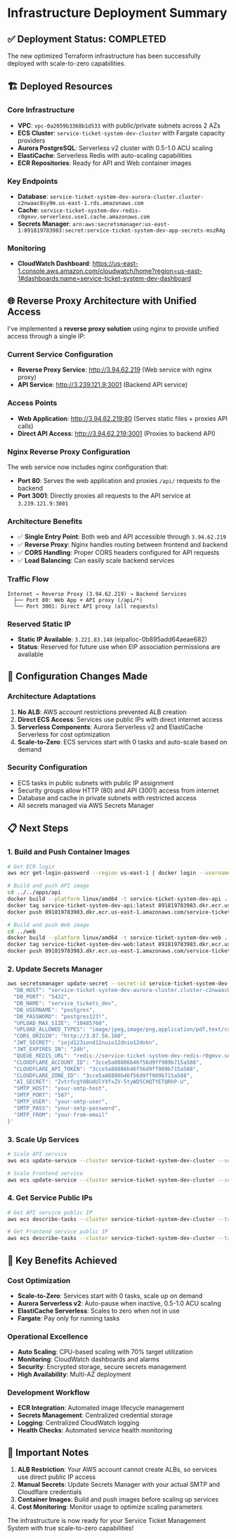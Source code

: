 # Infrastructure Deployment Summary

## ✅ Deployment Status: COMPLETED

The new optimized Terraform infrastructure has been successfully deployed with scale-to-zero capabilities.

## 🏗️ Deployed Resources

### Core Infrastructure
- **VPC**: `vpc-0a2059b3368b1d533` with public/private subnets across 2 AZs
- **ECS Cluster**: `service-ticket-system-dev-cluster` with Fargate capacity providers
- **Aurora PostgreSQL**: Serverless v2 cluster with 0.5-1.0 ACU scaling
- **ElastiCache**: Serverless Redis with auto-scaling capabilities
- **ECR Repositories**: Ready for API and Web container images

### Key Endpoints
- **Database**: `service-ticket-system-dev-aurora-cluster.cluster-c2nwaac8sy9m.us-east-1.rds.amazonaws.com`
- **Cache**: `service-ticket-system-dev-redis-r0gmvv.serverless.use1.cache.amazonaws.com`
- **Secrets Manager**: `arn:aws:secretsmanager:us-east-1:891819783983:secret:service-ticket-system-dev-app-secrets-mszR4g`

### Monitoring
- **CloudWatch Dashboard**: https://us-east-1.console.aws.amazon.com/cloudwatch/home?region=us-east-1#dashboards:name=service-ticket-system-dev-dashboard

## 🌐 **Reverse Proxy Architecture with Unified Access**

I've implemented a **reverse proxy solution** using nginx to provide unified access through a single IP:

### **Current Service Configuration**
- **Reverse Proxy Service**: http://3.94.62.219 (Web service with nginx proxy)
- **API Service**: http://3.239.121.9:3001 (Backend API service)

### **Access Points**
- **Web Application**: http://3.94.62.219:80 (Serves static files + proxies API calls)
- **Direct API Access**: http://3.94.62.219:3001 (Proxies to backend API)

### **Nginx Reverse Proxy Configuration**
The web service now includes nginx configuration that:
- **Port 80**: Serves the web application and proxies `/api/` requests to the backend
- **Port 3001**: Directly proxies all requests to the API service at `3.239.121.9:3001`

### **Architecture Benefits**
- ✅ **Single Entry Point**: Both web and API accessible through `3.94.62.219`
- ✅ **Reverse Proxy**: Nginx handles routing between frontend and backend
- ✅ **CORS Handling**: Proper CORS headers configured for API requests
- ✅ **Load Balancing**: Can easily scale backend services

### **Traffic Flow**
```
Internet → Reverse Proxy (3.94.62.219) → Backend Services
  ├── Port 80: Web App + API proxy (/api/*)
  └── Port 3001: Direct API proxy (all requests)
```

### **Reserved Static IP**
- **Static IP Available**: `3.221.83.148` (eipalloc-0b895add64aeae682)
- **Status**: Reserved for future use when EIP association permissions are available

## 🔧 Configuration Changes Made

### Architecture Adaptations
1. **No ALB**: AWS account restrictions prevented ALB creation
2. **Direct ECS Access**: Services use public IPs with direct internet access
3. **Serverless Components**: Aurora Serverless v2 and ElastiCache Serverless for cost optimization
4. **Scale-to-Zero**: ECS services start with 0 tasks and auto-scale based on demand

### Security Configuration
- ECS tasks in public subnets with public IP assignment
- Security groups allow HTTP (80) and API (3001) access from internet
- Database and cache in private subnets with restricted access
- All secrets managed via AWS Secrets Manager

## 📋 Next Steps

### 1. Build and Push Container Images

```bash
# Get ECR login
aws ecr get-login-password --region us-east-1 | docker login --username AWS --password-stdin 891819783983.dkr.ecr.us-east-1.amazonaws.com

# Build and push API image
cd ../../apps/api
docker build --platform linux/amd64 -t service-ticket-system-dev-api .
docker tag service-ticket-system-dev-api:latest 891819783983.dkr.ecr.us-east-1.amazonaws.com/service-ticket-system-dev-api:latest
docker push 891819783983.dkr.ecr.us-east-1.amazonaws.com/service-ticket-system-dev-api:latest

# Build and push Web image
cd ../web
docker build --platform linux/amd64 -t service-ticket-system-dev-web .
docker tag service-ticket-system-dev-web:latest 891819783983.dkr.ecr.us-east-1.amazonaws.com/service-ticket-system-dev-web:latest
docker push 891819783983.dkr.ecr.us-east-1.amazonaws.com/service-ticket-system-dev-web:latest
```

### 2. Update Secrets Manager

```bash
aws secretsmanager update-secret --secret-id service-ticket-system-dev-app-secrets --secret-string '{
  "DB_HOST": "service-ticket-system-dev-aurora-cluster.cluster-c2nwaac8sy9m.us-east-1.rds.amazonaws.com",
  "DB_PORT": "5432",
  "DB_NAME": "service_tickets_dev",
  "DB_USERNAME": "postgres",
  "DB_PASSWORD": "postgres123!",
  "UPLOAD_MAX_SIZE": "10485760",
  "UPLOAD_ALLOWED_TYPES": "image/jpeg,image/png,application/pdf,text/csv",
  "CORS_ORIGIN": "http://3.87.56.160",
  "JWT_SECRET": "iojd123iond12nuio12dnio12dokn",
  "JWT_EXPIRES_IN": "24h",
  "QUEUE_REDIS_URL": "redis://service-ticket-system-dev-redis-r0gmvv.serverless.use1.cache.amazonaws.com:6379",
  "CLOUDFLARE_ACCOUNT_ID": "3cce5a88886b46f56d9ff989b715a588",
  "CLOUDFLARE_API_TOKEN": "3cce5a88886b46f56d9ff989b715a588",
  "CLOUDFLARE_ZONE_ID": "3cce5a88886b46f56d9ff989b715a588",
  "AI_SECRET": "ZvtrfcgYd8UdUlYXfxZV-5tyWD5CHQTYETQRhP-U",
  "SMTP_HOST": "your-smtp-host",
  "SMTP_PORT": "587",
  "SMTP_USER": "your-smtp-user",
  "SMTP_PASS": "your-smtp-password",
  "SMTP_FROM": "your-from-email"
}'
```

### 3. Scale Up Services

```bash
# Scale API service
aws ecs update-service --cluster service-ticket-system-dev-cluster --service service-ticket-system-dev-api --desired-count 1

# Scale Frontend service  
aws ecs update-service --cluster service-ticket-system-dev-cluster --service service-ticket-system-dev-frontend --desired-count 1
```

### 4. Get Service Public IPs

```bash
# Get API service public IP
aws ecs describe-tasks --cluster service-ticket-system-dev-cluster --tasks $(aws ecs list-tasks --cluster service-ticket-system-dev-cluster --service-name service-ticket-system-dev-api --query 'taskArns[0]' --output text) --query 'tasks[0].attachments[0].details[?name==`networkInterfaceId`].value' --output text | xargs -I {} aws ec2 describe-network-interfaces --network-interface-ids {} --query 'NetworkInterfaces[0].Association.PublicIp' --output text

# Get Frontend service public IP
aws ecs describe-tasks --cluster service-ticket-system-dev-cluster --tasks $(aws ecs list-tasks --cluster service-ticket-system-dev-cluster --service-name service-ticket-system-dev-frontend --query 'taskArns[0]' --output text) --query 'tasks[0].attachments[0].details[?name==`networkInterfaceId`].value' --output text | xargs -I {} aws ec2 describe-network-interfaces --network-interface-ids {} --query 'NetworkInterfaces[0].Association.PublicIp' --output text
```

## 🎯 Key Benefits Achieved

### Cost Optimization
- **Scale-to-Zero**: Services start with 0 tasks, scale up on demand
- **Aurora Serverless v2**: Auto-pause when inactive, 0.5-1.0 ACU scaling
- **ElastiCache Serverless**: Scales to zero when not in use
- **Fargate**: Pay only for running tasks

### Operational Excellence
- **Auto Scaling**: CPU-based scaling with 70% target utilization
- **Monitoring**: CloudWatch dashboards and alarms
- **Security**: Encrypted storage, secure secrets management
- **High Availability**: Multi-AZ deployment

### Development Workflow
- **ECR Integration**: Automated image lifecycle management
- **Secrets Management**: Centralized credential storage
- **Logging**: Centralized CloudWatch logging
- **Health Checks**: Automated service health monitoring

## 🚨 Important Notes

1. **ALB Restriction**: Your AWS account cannot create ALBs, so services use direct public IP access
2. **Manual Secrets**: Update Secrets Manager with your actual SMTP and Cloudflare credentials
3. **Container Images**: Build and push images before scaling up services
4. **Cost Monitoring**: Monitor usage to optimize scaling parameters

The infrastructure is now ready for your Service Ticket Management System with true scale-to-zero capabilities!
